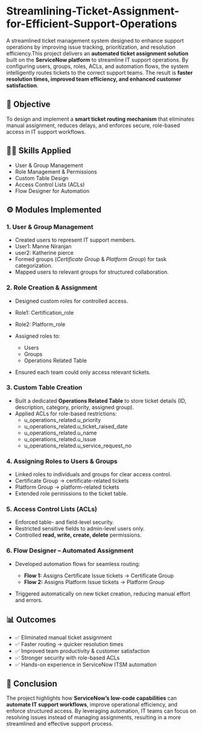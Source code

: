 # Streamlining-Ticket-Assignment-for-Efficient-Support-Operations
A streamlined ticket management system designed to enhance support operations by improving issue tracking, prioritization, and resolution efficiency.This project delivers an **automated ticket assignment solution** built on the **ServiceNow platform** to streamline IT support operations. By configuring users, groups, roles, ACLs, and automation flows, the system intelligently routes tickets to the correct support teams. The result is **faster resolution times, improved team efficiency, and enhanced customer satisfaction**.

## 🎯 Objective

To design and implement a **smart ticket routing mechanism** that eliminates manual assignment, reduces delays, and enforces secure, role-based access in IT support workflows.

## 🧑‍💻 Skills Applied

* User & Group Management
* Role Management & Permissions
* Custom Table Design
* Access Control Lists (ACLs)
* Flow Designer for Automation

## ⚙️ Modules Implemented

### 1. User & Group Management

* Created users to represent IT support members.
* User1: Manne Niranjan
* user2: Katherine pierce
* Formed groups (*Certificate Group* & *Platform Group*) for task categorization.
* Mapped users to relevant groups for structured collaboration.

### 2. Role Creation & Assignment

* Designed custom roles for controlled access.
* Role1: Certification_role
* Role2: Platform_role
* Assigned roles to:

  * Users
  * Groups
  * Operations Related Table
* Ensured each team could only access relevant tickets.

### 3. Custom Table Creation

* Built a dedicated **Operations Related Table** to store ticket details (ID, description, category, priority, assigned group).
* Applied ACLs for role-based restrictions:
  * u_operations_related.u_priority
  * u_operations_related.u_ticket_raised_date
  * u_operations_related.u_name
  * u_operations_related.u_issue
  * u_operations_related.u_service_request_no  

### 4. Assigning Roles to Users & Groups

* Linked roles to individuals and groups for clear access control.
* Certificate Group → certificate-related tickets
* Platform Group → platform-related tickets
* Extended role permissions to the ticket table.

### 5. Access Control Lists (ACLs)

* Enforced table- and field-level security.
* Restricted sensitive fields to admin-level users only.
* Controlled **read, write, create, delete** permissions.

### 6. Flow Designer – Automated Assignment

* Developed automation flows for seamless routing:

  * **Flow 1:** Assigns Certificate Issue tickets → Certificate Group
  * **Flow 2:** Assigns Platform Issue tickets → Platform Group
* Triggered automatically on new ticket creation, reducing manual effort and errors.

## 📊 Outcomes

* ✅ Eliminated manual ticket assignment
* ✅ Faster routing → quicker resolution times
* ✅ Improved team productivity & customer satisfaction
* ✅ Stronger security with role-based ACLs
* ✅ Hands-on experience in ServiceNow ITSM automation

## 🏁 Conclusion

The project highlights how **ServiceNow’s low-code capabilities** can **automate IT support workflows**, improve operational efficiency, and enforce structured access. By leveraging automation, IT teams can focus on resolving issues instead of managing assignments, resulting in a more streamlined and effective support process.


